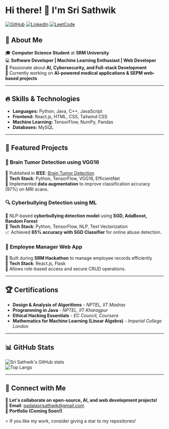 # Hi there! 👋 I'm Sri Sathwik  

[![GitHub](https://img.shields.io/badge/GitHub-SriSathwik1905-181717?style=flat&logo=github)](https://github.com/SriSathwik1905)
[![LinkedIn](https://img.shields.io/badge/LinkedIn-P.Sri%20Sathwik-0077B5?style=flat&logo=linkedin)](https://www.linkedin.com/in/p-sri-sathwik/)
[![LeetCode](https://img.shields.io/badge/LeetCode-SriSathwik-FFA116?style=flat&logo=leetcode)](https://leetcode.com/u/padalasrisathwik/)

## 🚀 About Me
🎓 **Computer Science Student** at **SRM University**  
💻 **Software Developer | Machine Learning Enthusiast | Web Developer**  
📌 Passionate about **AI, Cybersecurity, and Full-stack Development**  
🎯 Currently working on **AI-powered medical applications & SEPM web-based projects**

---

## 🔥 Skills & Technologies
- **Languages:** Python, Java, C++, JavaScript
- **Frontend:** React.js, HTML, CSS, Tailwind CSS
- **Machine Learning:** TensorFlow, NumPy, Pandas
- **Databases:** MySQL

---

## 📌 Featured Projects
### 🧠 Brain Tumor Detection using VGG16
🚀 Published in **IEEE**: [Brain Tumor Detection](https://ieeexplore.ieee.org/document/10698772)  
🔗 **Tech Stack**: Python, TensorFlow, VGG16, EfficientNet  
📝 Implemented **data augmentation** to improve classification accuracy (97%) on MRI scans.

### 🔍 Cyberbullying Detection using ML
📜 NLP-based **cyberbullying detection model** using **SGD, AdaBoost, Random Forest**  
🔗 **Tech Stack**: Python, TensorFlow, NLP, Text Vectorization  
📈 Achieved **65% accuracy with SGD Classifier** for online abuse detection.

### 🏢 Employee Manager Web App
💼 Built during **SRM Hackathon** to manage employee records efficiently  
🔗 **Tech Stack**: React.js, Flask  
📌 Allows role-based access and secure CRUD operations.

---

## 🏆 Certifications
- **Design & Analysis of Algorithms** - *NPTEL, IIT Madras*  
- **Programming in Java** - *NPTEL, IIT Kharagpur*  
- **Ethical Hacking Essentials** - *EC Council, Coursera*  
- **Mathematics for Machine Learning (Linear Algebra)** - *Imperial College London*

---

## 📊 GitHub Stats
![Sri Sathwik's GitHub stats](https://github-readme-stats.vercel.app/api?username=SriSathwik1905&show_icons=true&theme=tokyonight)  
![Top Langs](https://github-readme-stats.vercel.app/api/top-langs/?username=SriSathwik1905&layout=compact&theme=tokyonight)

---

## 🤝 Connect with Me
💬 **Let's collaborate on open-source, AI, and web development projects!**  
📧 **Email**: padalasrisathwik@gmail.com  
🔗 **Portfolio (Coming Soon!)**  

⭐ If you like my work, consider giving a star to my repositories!
